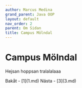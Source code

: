 ```yaml
---
author: Marcus Medina
grand_parent: Java OOP
layout: default
nav_order: 2
parent: Om Sidan
title: Campus Mölndal
---
```


# Campus Mölndal

Hejsan hoppsan tralalalaaa





<div class="bottom">
Bakåt - [1](1.md)
Nästa - [3](3.md)
</div>
